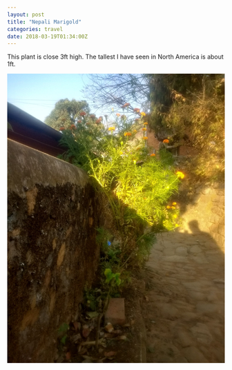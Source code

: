 ```yaml
---
layout: post
title: "Nepali Marigold"
categories: travel
date: 2018-03-19T01:34:00Z
---
```

This plant is close 3ft high. The tallest I have seen in North America is about 1ft.

![Nepali Marigold](/assets/nepal-marigold.jpg)
